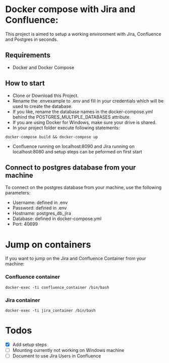 # Docker compose with Jira and Confluence:

This project is aimed to setup a working environment with Jira, Confluence and Postgres in seconds.

## Requirements
- Docker and Docker Compose

## How to start

* Clone or Download this Project.
* Rename the .envexample to .env and fill in your credentials which will be used to create the database.
* If you like, rename the database names in the docker-compose.yml behind the POSTGRES_MULTIPLE_DATABASES attribute.
* If you are using Docker for Windows, make sure your drive is shared.
* In your project folder execute following statements:
```
docker-compose build && docker-compose up
```
* Confluence running on localhost:8090 and Jira running on localhost:8080 and setup steps can be peformed on first start

## Connect to postgres database from your machine

To connect on the postgres database from your machine, use the following parameters:
- Username: defined in .env
- Password: defined in .env
- Hostname: postgres_db_jira
- Database: defined in docker-compose.yml
- Port: 40699

# Jump on containers

If you want to jump on the Jira and Confluence Container from your machine:
### Confluence container
```
docker-exec -ti confluence_container /bin/bash
```
### Jira container
```
docker-exec -ti jira_container /bin/bash
```

# Todos
- [x] Add setup steps
- [ ] Mounting currently not working on Windows machine
- [ ] Document to use Jira Users in Confluence

